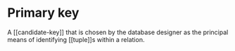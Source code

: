 # Primary key
A [[candidate-key]] that is chosen by the database designer as the principal means of identifying [[tuple]]s within a relation.
